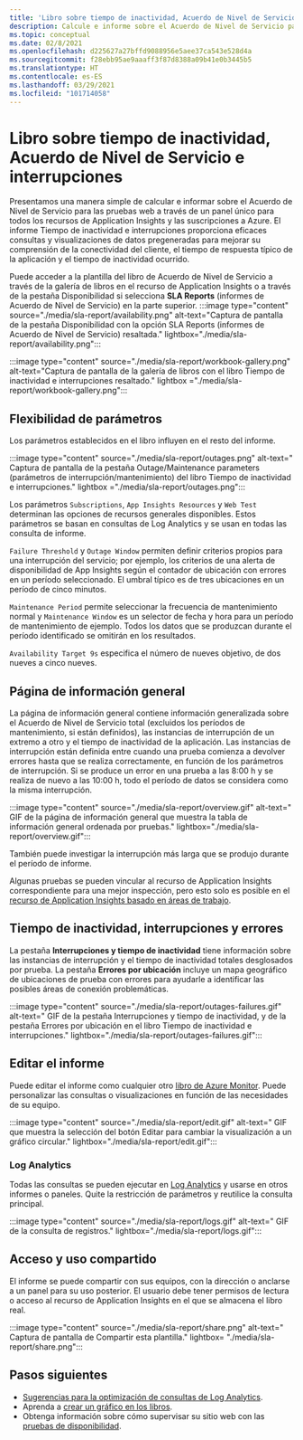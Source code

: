 ```yaml
---
title: 'Libro sobre tiempo de inactividad, Acuerdo de Nivel de Servicio e interrupciones: Application Insights'
description: Calcule e informe sobre el Acuerdo de Nivel de Servicio para la prueba web a través de un panel único para todos los recursos de Application Insights y las suscripciones a Azure.
ms.topic: conceptual
ms.date: 02/8/2021
ms.openlocfilehash: d225627a27bffd9088956e5aee37ca543e528d4a
ms.sourcegitcommit: f28ebb95ae9aaaff3f87d8388a09b41e0b3445b5
ms.translationtype: HT
ms.contentlocale: es-ES
ms.lasthandoff: 03/29/2021
ms.locfileid: "101714058"
---
```

# <a name="downtime-sla-and-outages-workbook"></a>Libro sobre tiempo de inactividad, Acuerdo de Nivel de Servicio e interrupciones

Presentamos una manera simple de calcular e informar sobre el Acuerdo de Nivel de Servicio para las pruebas web a través de un panel único para todos los recursos de Application Insights y las suscripciones a Azure. El informe Tiempo de inactividad e interrupciones proporciona eficaces consultas y visualizaciones de datos pregeneradas para mejorar su comprensión de la conectividad del cliente, el tiempo de respuesta típico de la aplicación y el tiempo de inactividad ocurrido.

Puede acceder a la plantilla del libro de Acuerdo de Nivel de Servicio a través de la galería de libros en el recurso de Application Insights o a través de la pestaña Disponibilidad si selecciona **SLA Reports** (informes de Acuerdo de Nivel de Servicio) en la parte superior.
:::image type="content" source="./media/sla-report/availability.png" alt-text="Captura de pantalla de la pestaña Disponibilidad con la opción SLA Reports (informes de Acuerdo de Nivel de Servicio) resaltada." lightbox="./media/sla-report/availability.png":::

:::image type="content" source="./media/sla-report/workbook-gallery.png" alt-text="Captura de pantalla de la galería de libros con el libro Tiempo de inactividad e interrupciones resaltado." lightbox ="./media/sla-report/workbook-gallery.png":::

## <a name="parameter-flexibility"></a>Flexibilidad de parámetros

Los parámetros establecidos en el libro influyen en el resto del informe.

:::image type="content" source="./media/sla-report/outages.png" alt-text=" Captura de pantalla de la pestaña Outage/Maintenance parameters (parámetros de interrupción/mantenimiento) del libro Tiempo de inactividad e interrupciones." lightbox ="./media/sla-report/outages.png":::

Los parámetros `Subscriptions`, `App Insights Resources` y `Web Test` determinan las opciones de recursos generales disponibles. Estos parámetros se basan en consultas de Log Analytics y se usan en todas las consulta de informe.

`Failure Threshold` y `Outage Window` permiten definir criterios propios para una interrupción del servicio; por ejemplo, los criterios de una alerta de disponibilidad de App Insights según el contador de ubicación con errores en un período seleccionado. El umbral típico es de tres ubicaciones en un período de cinco minutos.

`Maintenance Period` permite seleccionar la frecuencia de mantenimiento normal y `Maintenance Window` es un selector de fecha y hora para un período de mantenimiento de ejemplo. Todos los datos que se produzcan durante el período identificado se omitirán en los resultados.

`Availability Target 9s` especifica el número de nueves objetivo, de dos nueves a cinco nueves.

## <a name="overview-page"></a>Página de información general

La página de información general contiene información generalizada sobre el Acuerdo de Nivel de Servicio total (excluidos los períodos de mantenimiento, si están definidos), las instancias de interrupción de un extremo a otro y el tiempo de inactividad de la aplicación. Las instancias de interrupción están definida entre cuando una prueba comienza a devolver errores hasta que se realiza correctamente, en función de los parámetros de interrupción. Si se produce un error en una prueba a las 8:00 h y se realiza de nuevo a las 10:00 h, todo el período de datos se considera como la misma interrupción.

:::image type="content" source="./media/sla-report/overview.gif" alt-text=" GIF de la página de información general que muestra la tabla de información general ordenada por pruebas." lightbox="./media/sla-report/overview.gif":::

También puede investigar la interrupción más larga que se produjo durante el período de informe.

Algunas pruebas se pueden vincular al recurso de Application Insights correspondiente para una mejor inspección, pero esto solo es posible en el [recurso de Application Insights basado en áreas de trabajo](create-workspace-resource.md).

## <a name="downtime-outages-and-failures"></a>Tiempo de inactividad, interrupciones y errores

La pestaña **Interrupciones y tiempo de inactividad** tiene información sobre las instancias de interrupción y el tiempo de inactividad totales desglosados por prueba. La pestaña **Errores por ubicación** incluye un mapa geográfico de ubicaciones de prueba con errores para ayudarle a identificar las posibles áreas de conexión problemáticas.

:::image type="content" source="./media/sla-report/outages-failures.gif" alt-text=" GIF de la pestaña Interrupciones y tiempo de inactividad, y de la pestaña Errores por ubicación en el libro Tiempo de inactividad e interrupciones." lightbox="./media/sla-report/outages-failures.gif":::

## <a name="edit-the-report"></a>Editar el informe

Puede editar el informe como cualquier otro [libro de Azure Monitor](../visualize/workbooks-overview.md). Puede personalizar las consultas o visualizaciones en función de las necesidades de su equipo.

:::image type="content" source="./media/sla-report/edit.gif" alt-text=" GIF que muestra la selección del botón Editar para cambiar la visualización a un gráfico circular." lightbox="./media/sla-report/edit.gif":::

### <a name="log-analytics"></a>Log Analytics

Todas las consultas se pueden ejecutar en [Log Analytics](../logs/log-analytics-overview.md) y usarse en otros informes o paneles. Quite la restricción de parámetros y reutilice la consulta principal.

:::image type="content" source="./media/sla-report/logs.gif" alt-text=" GIF de la consulta de registros." lightbox="./media/sla-report/logs.gif":::

## <a name="access-and-sharing"></a>Acceso y uso compartido

El informe se puede compartir con sus equipos, con la dirección o anclarse a un panel para su uso posterior. El usuario debe tener permisos de lectura o acceso al recurso de Application Insights en el que se almacena el libro real.

:::image type="content" source="./media/sla-report/share.png" alt-text=" Captura de pantalla de Compartir esta plantilla." lightbox= "./media/sla-report/share.png":::

## <a name="next-steps"></a>Pasos siguientes

- [Sugerencias para la optimización de consultas de Log Analytics](../logs/query-optimization.md).
- Aprenda a [crear un gráfico en los libros](../visualize/workbooks-chart-visualizations.md).
- Obtenga información sobre cómo supervisar su sitio web con las [pruebas de disponibilidad](monitor-web-app-availability.md).